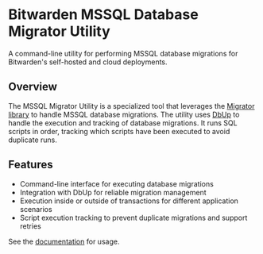 # Bitwarden MSSQL Database Migrator Utility

A command-line utility for performing MSSQL database migrations for Bitwarden's self-hosted and cloud deployments.

## Overview

The MSSQL Migrator Utility is a specialized tool that leverages the [Migrator library](../Migrator) to handle MSSQL database migrations. The utility uses [DbUp](https://dbup.github.io/) to handle the execution and tracking of database migrations. It runs SQL scripts in order, tracking which scripts have been executed to avoid duplicate runs.

## Features

- Command-line interface for executing database migrations
- Integration with DbUp for reliable migration management
- Execution inside or outside of transactions for different application scenarios
- Script execution tracking to prevent duplicate migrations and support retries

See the [documentation](https://contributing.bitwarden.com/getting-started/server/database/mssql/#updating-the-database) for usage.
